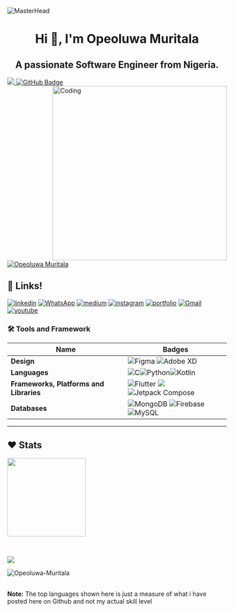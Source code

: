 ![MasterHead](https://blog.bit.ai/wp-content/uploads/2018/09/How-to-Embed-GitHub-Gists-in-Your-Documents-Blog-Banner.png)
<h1 align="center">Hi 👋, I'm Opeoluwa Muritala </h1>
<h2 align="center">A passionate Software Engineer from Nigeria. </h2>
<a href="https://github.com/Opeoluwa-Muritala/github-profile-views-counter">
    <img src="https://komarev.com/ghpvc/?username=Opeoluwa-Muritala">
</a>
<a href="https://github.com/Opeoluwa-Muritala?tab=followers">
 <img src="https://img.shields.io/github/followers/Opeoluwa-Muritala?label=Followers&style=social" alt="GitHub Badge"></a>
 <br>
<img align= "right" alt="Coding" width="400" src="https://cdn.dribbble.com/users/1162077/screenshots/3848914/media/320984a9ca58b3c73274c9259ecf6de8.gif">


<p align="left"> <a href="https://x.com/ComposeDev" target="blank"><img src="https://img.shields.io/twitter/follow/ComposeDev?logo=twitter&style=for-the-badge" alt="Opeoluwa Muritala" /></a> </p>

 
 ## 🔗 Links!

[![linkedin](https://img.shields.io/badge/linkedin-0A66C2?style=for-the-badge&logo=linkedin&logoColor=white)](https://www.linkedin.com/in/muritala-opeoluwa-75a3a22a4/)
[![WhatsApp](https://img.shields.io/badge/WhatsApp-25D366?style=for-the-badge&logo=whatsapp&logoColor=white)](https://wa.link/5646pz)
[![medium](https://img.shields.io/badge/medium-fff?style=for-the-badge&logo=medium&logoColor=black)](https://medium.com/@Muritalaopeoluwa)
[![instagram](https://img.shields.io/badge/instagram-1DA1F2?style=for-the-badge&logo=instagram&logoColor=white)](https://www.instagram.com/joel.4God)
[![portfolio](https://img.shields.io/badge/my_portfolio-000?style=for-the-badge&logo=ko-fi&logoColor=white)](https://mojmuritalaopeoluw.wixsite.com/muritalaopeoluwajoel)
[![Gmail](https://img.shields.io/badge/Gmail-D14836?style=for-the-badge&logo=gmail&logoColor=white)](muritalaopeoluwa10@gmail.com)
[![youtube](https://img.shields.io/badge/youtube-ff0000?style=for-the-badge&logo=youtube&logoColor=white)](https://www.youtube.com/channel/UCFG6ffuLTjkByo2rHHPgzoQ)

### 🛠 Tools and Framework

Name | Badges
--- | --- 
**Design**  |  ![Figma](https://img.shields.io/badge/figma-%23F24E1E.svg?style=for-the-badge&logo=figma&logoColor=white) ![Adobe XD](https://img.shields.io/badge/Adobe%20XD-470137?style=for-the-badge&logo=Adobe%20XD&logoColor=#FF61F6)
**Languages**  |   ![C](https://img.shields.io/badge/c-%2300599C.svg?style=for-the-badge&logo=c&logoColor=white)![Python](https://img.shields.io/badge/Python-14354C?style=for-the-badge&logo=python&logoColor=white)![Kotlin](https://img.shields.io/badge/Kotlin-0095D5?&style=for-the-badge&logo=kotlin&logoColor=white)
**Frameworks, Platforms and Libraries** | ![Flutter](https://img.shields.io/badge/Flutter-%2302569B.svg?style=for-the-badge&logo=Flutter&logoColor=white) <img src="https://img.shields.io/badge/Bootstrap-563D7C?style=for-the-badge&logo=bootstrap&logoColor=white" />![Jetpack Compose](https://img.shields.io/endpoint?color=black&label=Jetpack%20Compose&logo=Jetpack%20Compose&logoColor=White)
**Databases**  | ![MongoDB](https://img.shields.io/badge/MongoDB-%234ea94b.svg?style=for-the-badge&logo=mongodb&logoColor=white) ![Firebase](https://img.shields.io/badge/firebase-%23039BE5.svg?style=for-the-badge&logo=firebase) ![MySQL](https://img.shields.io/badge/mysql-%2300f.svg?style=for-the-badge&logo=mysql&logoColor=white)
</p> 

<hr>


## ❤ Stats
</p>


</a>
<a href="https://github.com/anuraghazra/convoychat">
  <img height="180px" align="center" src="https://github-readme-stats.vercel.app/api/top-langs/?username=Opeoluwa-Muritala&langs_count=8&theme=jolly&layout=compact" />
</a>

<p> 

<br>
 
 
 
<p><img align="center" src="https://github-readme-stats.vercel.app/api?username=Opeoluwa-Muritala&show_icons=true&include_all_commits=true&count_private=true&layout=compact&theme=dark&hide_border=false&border_radius=2&hide=contribs's github stats" /></p>

<p><img align="center" src="https://github-readme-streak-stats.herokuapp.com/?user=Opeoluwa-Muritala&theme=dark" alt="Opeoluwa-Muritala" /></p>
<br/>
 <b>Note:</b> The top languages shown here is just a measure of what i have posted here on Github and not my actual skill level

<br>



<!---
Opeoluwa-Muritala/Opeoluwa-Muritala is a ✨ special ✨ repository because its `README.md` (this file) appears on your GitHub profile.
You can click the Preview link to take a look at your changes.
--->
